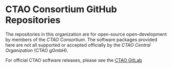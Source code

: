 # CTAO Consortium GitHub Repositories

The repositories in this organization are for open-source open-development by members of the _CTAO Consortium_. The software packages provided here are not all supported or accepted officially by the _CTAO Central Organization_ (CTAO gGmbH).

For official CTAO software releases, please see the  [CTAO GitLab](https://gitlab.cta-observatory.org/explore/groups)
